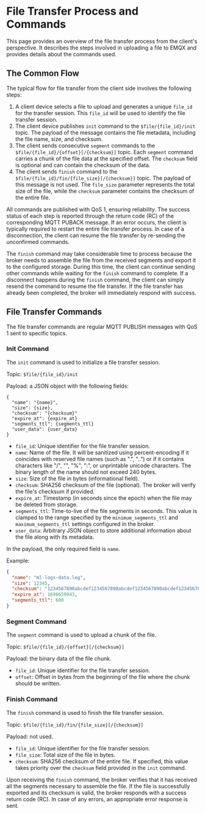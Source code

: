 # File Transfer Process and Commands

This page provides an overview of the file transfer process from the client's perspective. It describes the steps involved in uploading a file to EMQX and provides details about the commands used.

## The Common Flow

The typical flow for file transfer from the client side involves the following steps:

1. A client device selects a file to upload and generates a unique `file_id` for the transfer session. This `file_id` will be used to identify the file transfer session.
2. The client device publishes `init` command to the `$file/{file_id}/init` topic. The payload of the message contains the file metadata, including the file name, size, and checksum.
3. The client sends consecutive `segment` commands to the `$file/{file_id}/{offset}[/{checksum}]` topic. Each `segment` command carries a chunk of the file data at the specified offset. The `checksum` field is optional and can contain the checksum of the data.
4. The client sends `finish` command to the `$file/{file_id}/fin/{file_size}[/{checksum}]` topic. The payload of this message is not used. The `file_size` parameter represents the total size of the file, while the `checksum` parameter contains the checksum of the entire file.

All commands are published with QoS 1, ensuring reliability. The success status of each step is reported through the return code (RC) of the corresponding MQTT PUBACK message. If an error occurs, the client is typically required to restart the entire file transfer process. In case of a disconnection, the client can resume the file transfer by re-sending the unconfirmed commands.

The `finish` command may take considerable time to process because the broker needs to assemble the file from the received segments and export it to the configured storage. During this time, the client can continue sending other commands while waiting for the `finish` command to complete. If a disconnect happens during the `finish` command, the client can simply resend the command to resume the file transfer. If the file transfer has already been completed, the broker will immediately respond with success.


## File Transfer Commands

The file transfer commands are regular MQTT PUBLISH messages with QoS 1 sent to specific topics.

### Init Command

The `init` command is used to initialize a file transfer session.

Topic: `$file/{file_id}/init`

Payload: a JSON object with the following fields:
```
{
  "name": "{name}",
  "size": {size},
  "checksum": "{checksum}"
  "expire_at": {expire_at}
  "segments_ttl": {segments_ttl}
  "user_data": {user_data}
}
```

* `file_id`: Unique identifier for the file transfer session.
* `name`: Name of the file. It will be sanitized using percent-encoding if it coincides with reserved file names (such as ".", "..") or if it contains characters like "/", "", "%", ":", or unprintable unicode characters. The binary length of the name should not exceed 240 bytes.
* `size`: Size of the file in bytes (informational field).
* `checksum`: SHA256 checksum of the file (optional). The broker will verify the file's checksum if provided.
* `expire_at`: Timestamp (in seconds since the epoch) when the file may be deleted from storage.
* `segments_ttl`: Time-to-live of the file segments in seconds. This value is clamped to the range specified by the `minimum_segments_ttl` and `maximum_segments_ttl` settings configured in the broker.
* `user_data`: Arbitrary JSON object to store additional information about the file along with its metadata.

In the payload, the only required field is `name`.

Example:
```json
{
  "name": "ml-logs-data.log",
  "size": 12345,
  "checksum": "1234567890abcdef1234567890abcdef1234567890abcdef1234567890abcdef",
  "expire_at": 1696659943,
  "segments_ttl": 600
}
```

### Segment Command

The `segment` command is used to upload a chunk of the file.

Topic: `$file/{file_id}/{offset}[/{checksum}]`

Payload: the binary data of the file chunk.

* `file_id`: Unique identifier for the file transfer session.
* `offset`: Offset in bytes from the beginning of the file where the chunk should be written.

### Finish Command

The `finish` command is used to finish the file transfer session.

Topic: `$file/{file_id}/fin/{file_size}[/{checksum}]`

Payload: not used.

* `file_id`: Unique identifier for the file transfer session.
* `file_size`: Total size of the file in bytes.
* `checksum`: SHA256 checksum of the entire file. If specified, this value takes priority over the `checksum` field provided in the `init` command.

Upon receiving the `finish` command, the broker verifies that it has received all the segments necessary to assemble the file. If the file is successfully exported and its checksum is valid, the broker responds with a success return code (RC). In case of any errors, an appropriate error response is sent.
